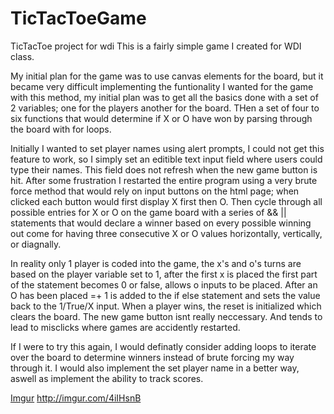 # TicTacToeGame
TicTacToe project for wdi
This is a fairly simple game I created for WDI class.

My initial plan for the game was to use canvas elements for the board, but it became very difficult implementing the funtionality
I wanted for the game with this method, my initial plan  was to get all the basics done with a set of 2 variables; one
for the players another for the board. THen a set of four to six functions that would determine if X or O have won by parsing through
the board with for loops. 

Initially I wanted to set player names using alert prompts, I could not get this feature to work,
so I simply set an editible text input field where users could type their names. This field does not refresh when
the new game button is hit.
After some frustration I restarted the entire program using a very brute force method that would rely on
input buttons on the html page; when clicked each button would first display X first then O. Then cycle through all possible
entries for X or O on the game board with a series of && || statements that would declare a winner based on
every possible winning out come for having three consecutive X or O values horizontally, vertically, or diagnally.

In reality only 1 player is coded
into the game, the x's and o's turns are based on the player variable set to 1, after the first x is placed the first
part of the statement becomes 0 or false, allows o inputs to be placed. After an O has been placed =+ 1 is added to the 
if else statement and sets the value back to the 1/True/X input.
When a player wins, the reset is initialized which clears the board. 
The new game button isnt really neccessary. And tends to lead to misclicks where games are accidently restarted.

If I were to try this again, I would definatly consider adding loops to iterate over the board to determine winners instead
of brute forcing my way through it.
I would also implement the set player name in a better way, aswell as implement the ability to track scores.

[Imgur](http://i.imgur.com/4iIHsnB.jpg)
http://imgur.com/4iIHsnB
